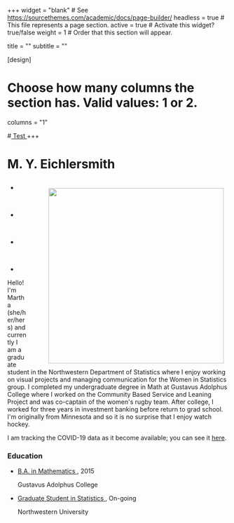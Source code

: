 +++
widget = "blank"  # See https://sourcethemes.com/academic/docs/page-builder/
headless = true  # This file represents a page section.
active = true  # Activate this widget? true/false
weight = 1  #  Order that this section will appear.

title = ""
subtitle = ""

[design]
  # Choose how many columns the section has. Valid values: 1 or 2.
  columns = "1"

#<a href="current/WIST"> Test </a>
+++



<h1> <p><b> M. Y. Eichlersmith  </b></p> </h1>
<p>
 <img alt = '' width='400' src='/img/MYE.jpg' align="right" style="margin: 10px 10px 10px 50px;"/>

<ul class="network-icon" aria-hidden="true">
<li>
  <a href="#contact"  contact>
  <i class="fas fa-envelope fa-2x"></i>
  </a>
</li>
</ul>
&nbsp 
<ul class="network-icon" aria-hidden="true">
<li>
  <a href="https://github.com/MarEichler" github>
  <i class="fab fa-github fa-2x"></i>
  </a>
</li>
</ul>
&nbsp 
<ul class="network-icon" aria-hidden="true">
<li>
  <a href="files/MYE-PublicResume.pdf" resume>
  <i class="fas fa-file-alt fa-2x"></i>
  </a>
</li>
</ul>
</li>
</ul>
&nbsp 
<ul class="network-icon" aria-hidden="true">
<li>
  <a href="https://www.linkedin.com/in/myeichlersmith/" LinkedIn>
  <i class="fab fa-linkedin fa-2x"></i>
  </a>
</li>
</ul>
</p>

<p align='left'>
Hello!  I'm Martha (she/her/hers) and currently I am a graduate student in the Northwestern Department of Statistics where I enjoy working on visual projects and managing communication for the Women in Statistics group.  I completed my undergraduate degree in Math at Gustavus Adolphus College where I worked on the Community Based Service and Leaning Project and was co-captain of the women's rugby team.  After college, I worked for three years in investment banking before return to grad school.  I'm originally from Minnesota and so it is no surprise that I enjoy watch hockey.  
</p>

<p align='left'>
I am tracking the COVID-19 data as it become available; you can see it 
<a href=https://mareichler.github.io/covid19/ target="_blank">here</a>.
</p> 

<html>
<div class="col-md-7">
<h3>Education </h3>
<ul class="ul-edu fa-ul">
  <li>
    <i class="fa-li fas fa-graduation-cap"></i>
    <div class="description">
    <p class="course">
        <a href="education/Gustavus">
        B.A. in Mathematics
        </a>
        , 2015
    </p>
    <p class="institution">
      Gustavus Adolphus College
    </p></div></li>
  <li>
    <i class="fa-li fas fa-graduation-cap"></i>
    <div class="description">
    <p class="course">
        <a href="education/Northwestern">
        Graduate Student in Statistics
        </a>
        , On-going
    </p>
    <p class="institution">
      Northwestern University
    </p></div></li>
</ul>
</div>
</html>





